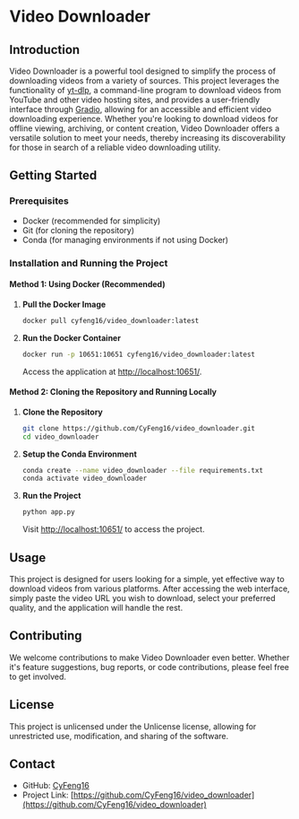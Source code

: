 # Video Downloader

## Introduction

Video Downloader is a powerful tool designed to simplify the process of downloading videos from a variety of sources. This project leverages the functionality of [yt-dlp](https://github.com/yt-dlp/yt-dlp), a command-line program to download videos from YouTube and other video hosting sites, and provides a user-friendly interface through [Gradio](https://github.com/gradio-app/gradio), allowing for an accessible and efficient video downloading experience. Whether you're looking to download videos for offline viewing, archiving, or content creation, Video Downloader offers a versatile solution to meet your needs, thereby increasing its discoverability for those in search of a reliable video downloading utility.

## Getting Started

### Prerequisites

- Docker (recommended for simplicity)
- Git (for cloning the repository)
- Conda (for managing environments if not using Docker)

### Installation and Running the Project

#### Method 1: Using Docker (Recommended)

1. **Pull the Docker Image**

   ```bash
   docker pull cyfeng16/video_downloader:latest
   ```

2. **Run the Docker Container**

   ```bash
   docker run -p 10651:10651 cyfeng16/video_downloader:latest
   ```

   Access the application at [http://localhost:10651/](http://localhost:10651/).

#### Method 2: Cloning the Repository and Running Locally

1. **Clone the Repository**

   ```bash
   git clone https://github.com/CyFeng16/video_downloader.git
   cd video_downloader
   ```

2. **Setup the Conda Environment**

   ```bash
   conda create --name video_downloader --file requirements.txt
   conda activate video_downloader
   ```

3. **Run the Project**

   ```bash
   python app.py
   ```

   Visit [http://localhost:10651/](http://localhost:10651/) to access the project.

## Usage

This project is designed for users looking for a simple, yet effective way to download videos from various platforms. After accessing the web interface, simply paste the video URL you wish to download, select your preferred quality, and the application will handle the rest.

## Contributing

We welcome contributions to make Video Downloader even better. Whether it's feature suggestions, bug reports, or code contributions, please feel free to get involved.

## License

This project is unlicensed under the Unlicense license, allowing for unrestricted use, modification, and sharing of the software.

## Contact

- GitHub: [CyFeng16](https://github.com/CyFeng16)
- Project Link: [https://github.com/CyFeng16/video_downloader](https://github.com/CyFeng16/video_downloader)
